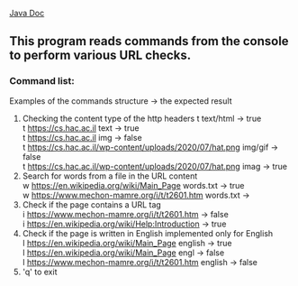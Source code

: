[Java Doc](api/com/company/package-summary.html)
## This program reads commands from the console to perform various URL checks.  

### Command list:
  Examples of the commands structure -> the expected result
1. Checking the content type of the http headers
    t [](https://cs.hac.ac.il) text/html -> true  
    t https://cs.hac.ac.il text -> true  
    t https://cs.hac.ac.il img -> false  
    t https://cs.hac.ac.il/wp-content/uploads/2020/07/hat.png img/gif -> false  
    t https://cs.hac.ac.il/wp-content/uploads/2020/07/hat.png imag -> true  
2. Search for words from a file in the URL content  
    w https://en.wikipedia.org/wiki/Main_Page words.txt -> true  
    w https://www.mechon-mamre.org/i/t/t2601.htm words.txt ->   
3. Check if the page contains a URL tag  
    i https://www.mechon-mamre.org/i/t/t2601.htm -> false  
    i https://en.wikipedia.org/wiki/Help:Introduction -> true  
4. Check if the page is written in English implemented only for English  
    l https://en.wikipedia.org/wiki/Main_Page english -> true  
    l https://en.wikipedia.org/wiki/Main_Page engl -> false  
    l https://www.mechon-mamre.org/i/t/t2601.htm english -> false  
5. 'q' to exit
